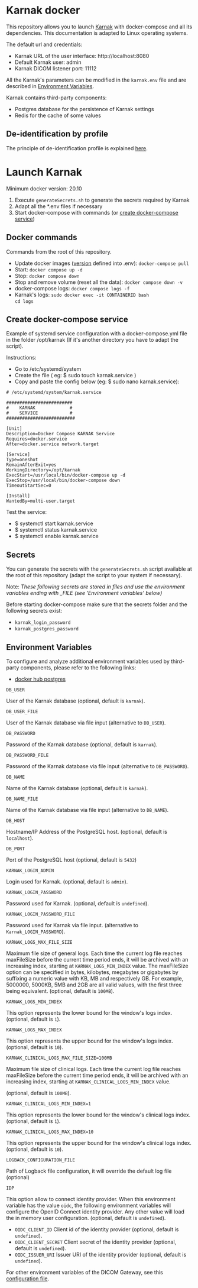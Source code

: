 # Karnak docker

This repository allows you to launch [Karnak](https://github.com/OsiriX-Foundation/karnak) with docker-compose and all its dependencies. 
This documentation is adapted to Linux operating systems.

The default url and credentials:
* Karnak URL of the user interface: http://localhost:8080
* Default Karnak user: admin
* Karnak DICOM listener port: 11112

All the Karnak's parameters can be modified in the `karnak.env` file and are described in [Environment Variables](#environment-variables).

Karnak contains third-party components:
* Postgres database for the persistence of Karnak settings 
* Redis for the cache of some values

## De-identification by profile

The principle of de-identification profile is explained [here](https://osirix-foundation.github.io/karnak-documentation/en/profiles/).

# Launch Karnak

Minimum docker version: 20.10

1. Execute `generateSecrets.sh` to generate the secrets required by Karnak
2. Adapt all the *.env files if necessary
3. Start docker-compose with commands (or [create docker-compose service](#create-docker-compose-service)) 

## Docker commands

Commands from the root of this repository.

* Update docker images ([version](https://hub.docker.com/r/osirixfoundation/karnak/tags) defined into .env): `docker-compose pull`
* Start: `docker compose up -d`
* Stop: `docker compose down`
* Stop and remove volume (reset all the data): `docker compose down -v`
* docker-compose logs: `docker compose logs -f`
* Karnak's logs: `sudo docker exec -it CONTAINERID bash`     
`cd logs`

## Create docker-compose service

Example of systemd service configuration with a docker-compose.yml file in the folder /opt/karnak (If it's another directory you have to adapt the script).

Instructions:
* Go to /etc/systemd/system
* Create the file ( eg: $ sudo touch karnak.service )
* Copy and paste the config below (eg: $ sudo nano karnak.service):

~~~
# /etc/systemd/system/karnak.service 

#########################
#    KARNAK             #
#    SERVICE            #	
##########################

[Unit]
Description=Docker Compose KARNAK Service
Requires=docker.service
After=docker.service network.target

[Service]
Type=oneshot
RemainAfterExit=yes
WorkingDirectory=/opt/karnak
ExecStart=/usr/local/bin/docker-compose up -d
ExecStop=/usr/local/bin/docker-compose down
TimeoutStartSec=0

[Install]
WantedBy=multi-user.target
~~~

Test the service:
* $ systemctl start karnak.service
* $ systemctl status karnak.service
* $ systemctl enable karnak.service

## Secrets

You can generate the secrets with the `generateSecrets.sh` script available at the root of this repository (adapt the script to your system if necessary).

Note: *These following secrets are stored in files and use the environment variables ending with _FILE (see 'Environment variables' below)*

Before starting docker-compose make sure that the secrets folder and the following secrets exist:
* `karnak_login_password`
* `karnak_postgres_password`

## Environment Variables

To configure and analyze additional environment variables used by third-party components, please refer to the following links:
* [docker hub postgres](https://hub.docker.com/_/postgres)

`DB_USER`

User of the Karnak database (optional, default is `karnak`).

`DB_USER_FILE`

User of the Karnak database via file input (alternative to `DB_USER`).

`DB_PASSWORD`

Password of the Karnak database (optional, default is `karnak`).

`DB_PASSWORD_FILE`

Password of the Karnak database via file input (alternative to `DB_PASSWORD`).

`DB_NAME`

Name of the Karnak database (optional, default is `karnak`).

`DB_NAME_FILE`

Name of the Karnak database via file input (alternative to `DB_NAME`).

`DB_HOST`

Hostname/IP Address of the PostgreSQL host. (optional, default is `localhost`).

`DB_PORT`

Port of the PostgreSQL host (optional, default is `5432`)


`KARNAK_LOGIN_ADMIN`

Login used for Karnak. (optional, default is `admin`).

`KARNAK_LOGIN_PASSWORD`

Password used for Karnak. (optional, default is `undefined`).

`KARNAK_LOGIN_PASSWORD_FILE`

Password used for Karnak via file input. (alternative to `Karnak_LOGIN_PASSWORD`).

`KARNAK_LOGS_MAX_FILE_SIZE`

Maximum file size of general logs. Each time the current log file reaches maxFileSize before 
the current time period ends, it will be archived with an increasing index, starting 
at `KARNAK_LOGS_MIN_INDEX` value. The maxFileSize option can be specified in bytes, kilobytes, 
megabytes or gigabytes by suffixing a numeric value with KB, MB and respectively GB. For example, 
5000000, 5000KB, 5MB and 2GB are all valid values, with the first three being equivalent.
(optional, default is `100MB`).

`KARNAK_LOGS_MIN_INDEX`

This option represents the lower bound for the window's logs index. (optional, default is `1`).

`KARNAK_LOGS_MAX_INDEX`

This option represents the upper bound for the window's logs index. (optional, default is `10`).

`KARNAK_CLINICAL_LOGS_MAX_FILE_SIZE=100MB`

Maximum file size of clinical logs. Each time the current log file reaches maxFileSize before 
the current time period ends, it will be archived with an increasing index, starting at `KARNAK_CLINICAL_LOGS_MIN_INDEX` value.

(optional, default is `100MB`).

`KARNAK_CLINICAL_LOGS_MIN_INDEX=1`

This option represents the lower bound for the window's clinical logs index. (optional, default is `1`).

`KARNAK_CLINICAL_LOGS_MAX_INDEX=10`

This option represents the upper bound for the window's clinical logs index. (optional, default is `10`).

`LOGBACK_CONFIGURATION_FILE`

Path of Logback file configuration, it will override the default log file (optional)

`IDP`

This option allow to connect identity provider. When this environment variable has the value `oidc`, the following environment variables will configure the OpenID Connect identity provider. Any other value will load the in memory user configuration. (optional, default is `undefined`).

* `OIDC_CLIENT_ID` Client id of the identity provider (optional, default is `undefined`).
* `OIDC_CLIENT_SECRET` Client secret of the identity provider (optional, default is `undefined`).
* `OIDC_ISSUER_URI` Issuer URI of the identity provider (optional, default is `undefined`).

For other environment variables of the DICOM Gateway, see this [configuration file](karnak.env).
